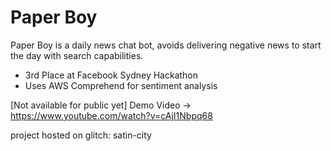 # Paper Boy
Paper Boy is a daily news chat bot, avoids delivering negative news to start the day with search capabilities.

* 3rd Place at Facebook Sydney Hackathon
* Uses AWS Comprehend for sentiment analysis

[Not available for public yet]
Demo Video -> https://www.youtube.com/watch?v=cAjI1Nbpq68

project hosted on glitch: satin-city 
